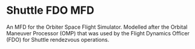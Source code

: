 # Shuttle FDO MFD

An MFD for the Orbiter Space Flight Simulator. Modelled after the Orbital Maneuver Processor (OMP) that was used by the Flight Dynamics Officer (FDO) for Shuttle rendezvous operations.
